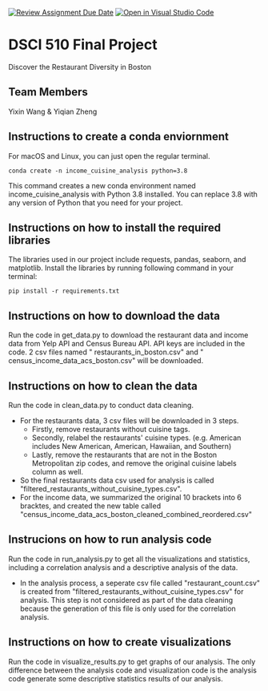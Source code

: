 [![Review Assignment Due Date](https://classroom.github.com/assets/deadline-readme-button-24ddc0f5d75046c5622901739e7c5dd533143b0c8e959d652212380cedb1ea36.svg)](https://classroom.github.com/a/h_LXMCrc)
[![Open in Visual Studio Code](https://classroom.github.com/assets/open-in-vscode-718a45dd9cf7e7f842a935f5ebbe5719a5e09af4491e668f4dbf3b35d5cca122.svg)](https://classroom.github.com/online_ide?assignment_repo_id=12785817&assignment_repo_type=AssignmentRepo)
# DSCI 510 Final Project
Discover the Restaurant Diversity in Boston

## Team Members 
Yixin Wang & Yiqian Zheng

## Instructions to create a conda enviornment
For macOS and Linux, you can just open the regular terminal.
```
conda create -n income_cuisine_analysis python=3.8
```
This command creates a new conda environment named income_cuisine_analysis with Python 3.8 installed. You can replace 3.8 with any version of Python that you need for your project.
## Instructions on how to install the required libraries
The libraries used in our project include requests, pandas, seaborn, and matplotlib. Install the libraries by running following command in your terminal:
```
pip install -r requirements.txt
```
## Instructions on how to download the data
Run the code in get_data.py to download the restaurant data and income data from Yelp API and Census Bureau API. API keys are included in the code. 2 csv files named " restaurants_in_boston.csv" and " census_income_data_acs_boston.csv" will be downloaded.
## Instructions on how to clean the data
Run the code in clean_data.py to conduct data cleaning. 
* For the restaurants data, 3 csv files will be downloaded in 3 steps.
  - Firstly, remove restaurants without cuisine tags.
  - Secondly, relabel the restaurants' cuisine types. (e.g. American includes New American, American, Hawaiian, and Southern) 
  - Lastly, remove the restaurants that are not in the Boston Metropolitan zip codes, and remove the original cuisine labels column as well.
* So the final restaurants data csv used for analysis is called "filtered_restaurants_without_cuisine_types.csv".
* For the income data, we summarized the original 10 brackets into 6 bracktes, and created the new table called "census_income_data_acs_boston_cleaned_combined_reordered.csv" 
## Instrucions on how to run analysis code
Run the code in run_analysis.py to get all the visualizations and statistics, including a correlation analysis and a descriptive analysis of the data. 
* In the analysis process, a seperate csv file called "restaurant_count.csv" is created from "filtered_restaurants_without_cuisine_types.csv" for analysis. This step is not considered as part of the data cleaning because the generation of this file is only used for the correlation analysis. 
## Instructions on how to create visualizations
Run the code in visualize_results.py to get graphs of our analysis. The only difference between the analysis code and visualization code is the analysis code generate some descriptive statistics results of our analysis. 
